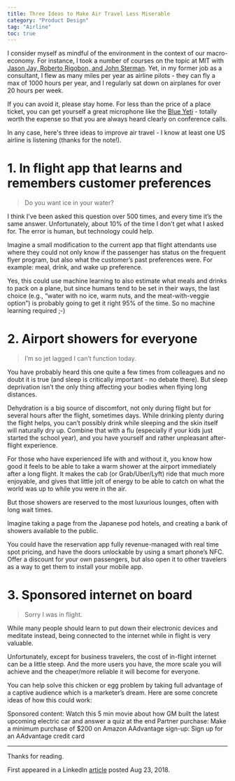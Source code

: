```yaml
---
title: Three Ideas to Make Air Travel Less Miserable
category: "Product Design"
tag: "Airline"
toc: true
---
```


I consider myself as mindful of the environment in the context of our macro-economy. For instance, I took a number of courses on the topic at MIT with [Jason Jay, Roberto Rigobon, and John Sterman](https://mitsloan.mit.edu/sustainability/team). Yet, in my former job as a consultant, I flew as many miles per year as airline pilots - they can fly a max of 1000 hours per year, and I regularly sat down on airplanes for over 20 hours per week. 

If you can avoid it, please stay home. For less than the price of a place ticket, you can get yourself a great microphone like the [Blue Yeti](https://amzn.to/2WDTtwr) - totally worth the expense so that you are always heard clearly on conference calls. 

In any case, here's three ideas to improve air travel - I know at least one US airline is listening (thanks for the note!).

# 1. In flight app that learns and remembers customer preferences

> Do you want ice in your water?

I think I’ve been asked this question over 500 times, and every time it’s the same answer. Unfortunately, about 10% of the time I don’t get what I asked for. The error is human, but technology could help.

Imagine a small modification to the current app that flight attendants use where they could not only know if the passenger has status on the frequent flyer program, but also what the customer’s past preferences were. For example: meal, drink, and wake up preference.

Yes, this could use machine learning to also estimate what meals and drinks to pack on a plane, but since humans tend to be set in their ways, the last choice (e.g., “water with no ice, warm nuts, and the meat-with-veggie option”) is probably going to get it right 95% of the time. So no machine learning required ;-)


# 2. Airport showers for everyone

> I’m so jet lagged I can’t function today.

You have probably heard this one quite a few times from colleagues and no doubt it is true (and sleep is critically important - no debate there). But sleep deprivation isn’t the only thing affecting your bodies when flying long distances.

Dehydration is a big source of discomfort, not only during flight but for several hours after the flight, sometimes days. While drinking plenty during the flight helps, you can’t possibly drink while sleeping and the skin itself will naturally dry up. Combine that with a flu (especially if your kids just started the school year), and you have yourself and rather unpleasant after-flight experience.

For those who have experienced life with and without it, you know how good it feels to be able to take a warm shower at the airport immediately after a long flight. It makes the cab (or Grab/Uber/Lyft) ride that much more enjoyable, and gives that little jolt of energy to be able to catch on what the world was up to while you were in the air.

But those showers are reserved to the most luxurious lounges, often with long wait times.

Imagine taking a page from the Japanese pod hotels, and creating a bank of showers available to the public.

You could have the reservation app fully revenue-managed with real time spot pricing, and have the doors unlockable by using a smart phone’s NFC. Offer a discount for your own passengers, but also open it to other travelers as a way to get them to install your mobile app.


# 3. Sponsored internet on board

> Sorry I was in flight.

While many people should learn to put down their electronic devices and meditate instead, being connected to the internet while in flight is very valuable.

Unfortunately, except for business travelers, the cost of in-flight internet can be a little steep. And the more users you have, the more scale you will achieve and the cheaper/more reliable it will become for everyone.

You can help solve this chicken or egg problem by taking full advantage of a captive audience which is a marketer’s dream. Here are some concrete ideas of how this could work:

Sponsored content: Watch this 5 min movie about how GM built the latest upcoming electric car and answer a quiz at the end
Partner purchase: Make a minimum purchase of $200 on Amazon
AAdvantage sign-up: Sign up for an AAdvantage credit card

---

Thanks for reading.

First appeared in a LinkedIn [article](https://www.linkedin.com/pulse/three-ideas-improve-air-travel-danny-castonguay/) posted Aug 23, 2018.
